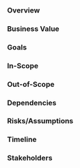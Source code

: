 ### Overview
<!-- Brief description of the epic's purpose and scope -->

### Business Value
<!-- Explanation of the value this epic brings to the business or project -->

### Goals
<!-- Key goals and objectives this epic aims to achieve -->

### In-Scope
<!-- List of features, user stories, or tasks that are included in this epic -->

### Out-of-Scope
<!-- Clarification of what is not included in this epic -->

### Dependencies
<!-- Any dependencies or prerequisites for this epic -->

### Risks/Assumptions
<!-- Potential risks or assumptions associated with this epic -->

### Timeline
<!-- Proposed timeline or milestones for the epic -->

### Stakeholders
<!-- List of stakeholders involved or impacted by this epic -->
